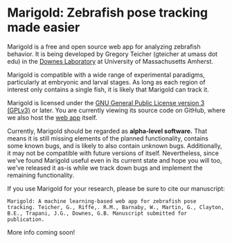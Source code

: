 # Marigold: Zebrafish pose tracking made easier

Marigold is a free and open source web app for analyzing zebrafish behavior. It is being developed by Gregory Teicher (gteicher at umass dot edu) in the [Downes Laboratory](https://www.downeslab.org/) at University of Massachusetts Amherst.

Marigold is compatible with a wide range of experimental paradigms, particularly at embryonic and larval stages. As long as each region of interest only contains a single fish, it is likely that Marigold can track it.

Marigold is licensed under the [GNU General Public License version 3 (GPLv3)](https://www.gnu.org/licenses/gpl-3.0.en.html) or later. You are currently viewing its source code on GitHub, where we also host the [web app](https://downeslab.github.io/marigold/) itself.

Currently, Marigold should be regarded as **alpha-level software.** That means it is still missing elements of the planned functionality, contains some known bugs, and is likely to also contain unknown bugs. Additionally, it may not be compatible with future versions of itself. Nevertheless, since we've found Marigold useful even in its current state and hope you will too, we've released it as-is while we track down bugs and implement the remaining functionality.

If you use Marigold for your research, please be sure to cite our manuscript:

```
Marigold: A machine learning-based web app for zebrafish pose tracking. Teicher, G., Riffe,. R.M., Barnaby, W., Martin, G., Clayton, B.E., Trapani, J.G., Downes, G.B. Manuscript submitted for publication. 
```

More info coming soon!
